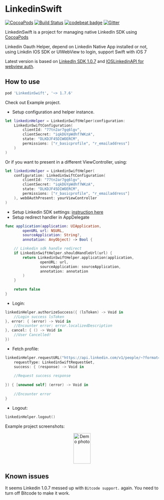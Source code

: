 # LinkedinSwift

[![CocoaPods](https://img.shields.io/cocoapods/v/LinkedinSwift.svg)](https://github.com/tonyli508/LinkedinSwift.git)
[![Build Status](https://travis-ci.org/tonyli508/LinkedinSwift.svg?branch=master)](https://travis-ci.org/tonyli508/LinkedinSwift)
[![codebeat badge](https://codebeat.co/badges/ea9c29be-fbd1-4b51-87ba-3881b6b90641)](https://codebeat.co/projects/github-com-tonyli508-linkedinswift)
[![Gitter](https://badges.gitter.im/tonyli508/IOSLinkedInAPI.svg)](https://gitter.im/tonyli508/IOSLinkedInAPI?utm_source=badge&utm_medium=badge&utm_campaign=pr-badge)


LinkedinSwift is a project for managing native LinkedIn SDK using [CocoaPods](https://cocoapods.org)

Linkedin Oauth Helper, depend on Linkedin Native App installed or not, using Linkdin IOS SDK or UIWebView to login, support Swift with iOS 7

Latest version is based on [LinkedIn SDK 1.0.7](https://content.linkedin.com/content/dam/developer/sdk/iOS/li-ios-sdk-1.0.6-release.zip) and [IOSLinkedinAPI for webview auth](https://github.com/jeyben/IOSLinkedInAPI).

## How to use

```ruby
pod 'LinkedinSwift', '~> 1.7.6'
```

Check out Example project.

- Setup configuration and helper instance.
```swift
let linkedinHelper = LinkedinSwiftHelper(configuration: 
    LinkedinSwiftConfiguration(
        clientId: "77tn2ar7gq6lgv", 
        clientSecret: "iqkDGYpWdhf7WKzA", 
        state: "DLKDJF45DIWOERCM", 
        permissions: ["r_basicprofile", "r_emailaddress"]
    )
)
```
Or if you want to present in a different ViewController, using:
```swift
let linkedinHelper = LinkedinSwiftHelper(
    configuration: LinkedinSwiftConfiguration(
        clientId: "77tn2ar7gq6lgv", 
        clientSecret: "iqkDGYpWdhf7WKzA", 
        state: "DLKDJF45DIWOERCM", 
        permissions: ["r_basicprofile", "r_emailaddress"]
    ), webOAuthPresent: yourViewController
)
```
- Setup Linkedin SDK settings: [instruction here](https://developer.linkedin.com/docs/ios-sdk)
- Setup redirect handler in AppDelegate
```swift
func application(application: UIApplication, 
        openURL url: NSURL, 
        sourceApplication: String?, 
        annotation: AnyObject) -> Bool {

    // Linkedin sdk handle redirect
    if LinkedinSwiftHelper.shouldHandleUrl(url) {
        return LinkedinSwiftHelper.application(application, 
                openURL: url, 
                sourceApplication: sourceApplication, 
                annotation: annotation
        )
    }
    
    return false
}
```
- Login:
```swift
linkedinHelper.authorizeSuccess({ (lsToken) -> Void in
    //Login success lsToken
}, error: { (error) -> Void in
    //Encounter error: error.localizedDescription
}, cancel: { () -> Void in
    //User Cancelled!
})
```
- Fetch profile:
```swift
linkedinHelper.requestURL("https://api.linkedin.com/v1/people/~?format=json", 
    requestType: LinkedinSwiftRequestGet, 
    success: { (response) -> Void in
    
    //Request success response
    
}) { [unowned self] (error) -> Void in
        
    //Encounter error
}
```
- Logout:
```swift
linkedinHelper.logout()
```

Example project screenshots:

<p align="center">
<img src="https://github.com/tonyli508/LinkedinSwift/blob/master/page_images/screenshot1.jpg" alt="Demo photo" width="56" height="100" />
</p>

## Known issues

It seems Linkedin 1.0.7 messed up with `Bitcode support.` again. You need to turn off Bitcode to make it work.

